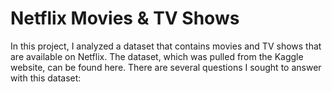 # Netflix Movies & TV Shows

In this project, I analyzed a dataset that contains movies and TV shows that are available on Netflix.  The dataset, which was pulled from the Kaggle website, can be found here.  There are several questions I sought to answer with this dataset:
